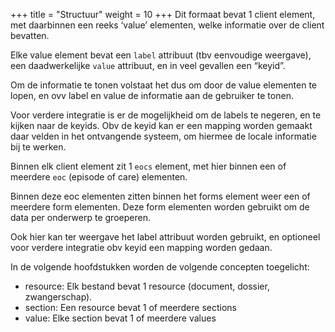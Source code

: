 +++
title = "Structuur"
weight = 10
+++
Dit formaat bevat 1 client element, met daarbinnen een reeks ‘value’ elementen, welke informatie over de client bevatten.

Elke value element bevat een `label` attribuut (tbv eenvoudige weergave), een daadwerkelijke `value` attribuut, en in veel gevallen een “keyid”.

Om de informatie te tonen volstaat het dus om door de value elementen te lopen, en ovv label en value de informatie aan de gebruiker te tonen.

Voor verdere integratie is er de mogelijkheid om de labels te negeren, en te kijken naar de keyids. Obv de keyid kan er een mapping worden gemaakt daar velden in het ontvangende systeem, om hiermee de locale informatie bij te werken.

Binnen elk client element zit 1 `eocs` element, met hier binnen een of meerdere `eoc` (episode of care) elementen.

Binnen deze eoc elementen zitten binnen het forms element weer een of meerdere form elementen. Deze form elementen worden gebruikt om de data per onderwerp te groeperen.

Ook hier kan ter weergave het label attribuut worden gebruikt, en optioneel voor verdere integratie obv keyid een mapping worden gedaan.


In de volgende hoofdstukken worden de volgende concepten toegelicht:

* resource: Elk bestand bevat 1 resource (document, dossier, zwangerschap).
* section: Een resource bevat 1 of meerdere sections
* value: Elke section bevat 1 of meerdere values
